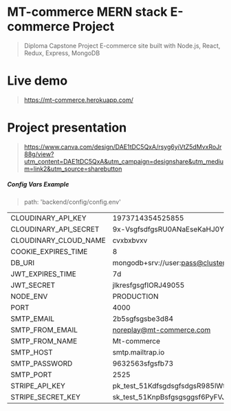# MT-commerce MERN stack E-commerce Project

> Diploma Capstone Project E-commerce site built with Node.js, React, Redux, Express, MongoDB

# Live demo
> https://mt-commerce.herokuapp.com/

# Project presentation
> https://www.canva.com/design/DAE1tDC5QxA/rsyg6yiVtZ5dMvxRoJr88g/view?utm_content=DAE1tDC5QxA&utm_campaign=designshare&utm_medium=link2&utm_source=sharebutton

##### Config Vars Example
 
>  path: 'backend/config/config.env'                

|     |     |     |
| --- | --- | --- |
| CLOUDINARY\_API\_KEY | 1973714354525855 |     |
| CLOUDINARY\_API\_SECRET | 9x-VsgfsdfgsRU0ANaEseKaHJ0Y |     |
| CLOUDINARY\_CLOUD\_NAME | cvxbxbvxv |     |
| COOKIE\_EXPIRES\_TIME | 8   |     |
| DB_URI | mongodb+srv://user:pass@cluster0.dsfik.mongodb.net/mt-commerce?retryWrites=true&w=majority |     |
| JWT\_EXPIRES\_TIME | 7d  |     |
| JWT_SECRET | jlkresfgsgfIORJ49055 |     |
| NODE_ENV | PRODUCTION |     |
| PORT | 4000 |     |
| SMTP_EMAIL | 2b5sgfsgsbe3d84 |     |
| SMTP\_FROM\_EMAIL | noreplay@mt-commerce.com |     |
| SMTP\_FROM\_NAME | Mt-commerce |     |
| SMTP_HOST | smtp.mailtrap.io |     |
| SMTP_PASSWORD | 9632563sfgsfb73 |     |
| SMTP_PORT | 2525 |     |
| STRIPE\_API\_KEY | pk\_test\_51KdfsgdsgfsdgsR985lWt6gNiuYz2Az2JkKQ6Z6uGHD4bto4OvLjUy7Asl1DQWGGMGhTn9txqhou8f3mrGMwF600EAtHHVj2 |     |
| STRIPE\_SECRET\_KEY | sk\_test\_51KnpBsfgsgsggsf6PyFVJ1KlSeTGwOJlLcLbZXJ9FMiJnbmnrbGM7kHjidaNzNnKW7rKy3DYYNnre1Ag2Xw00VGHNhYr2 |     |
